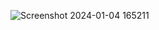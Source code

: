 
![Screenshot 2024-01-04 165211](https://github.com/RV2915/Unsplash-Api/assets/146526270/cb096dbc-94a9-4be3-8e30-5e9d68198450)
